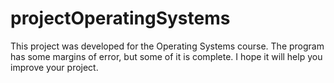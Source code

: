 
# projectOperatingSystems

This project was developed for the Operating Systems course.
The program has some margins of error, but some of it is complete.
I hope it will help you improve your project.
